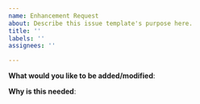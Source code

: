 ```yaml
---
name: Enhancement Request
about: Describe this issue template's purpose here.
title: ''
labels: ''
assignees: ''

---
```


<!-- Please only use this template for submitting enhancement requests -->

**What would you like to be added/modified**:

**Why is this needed**:
